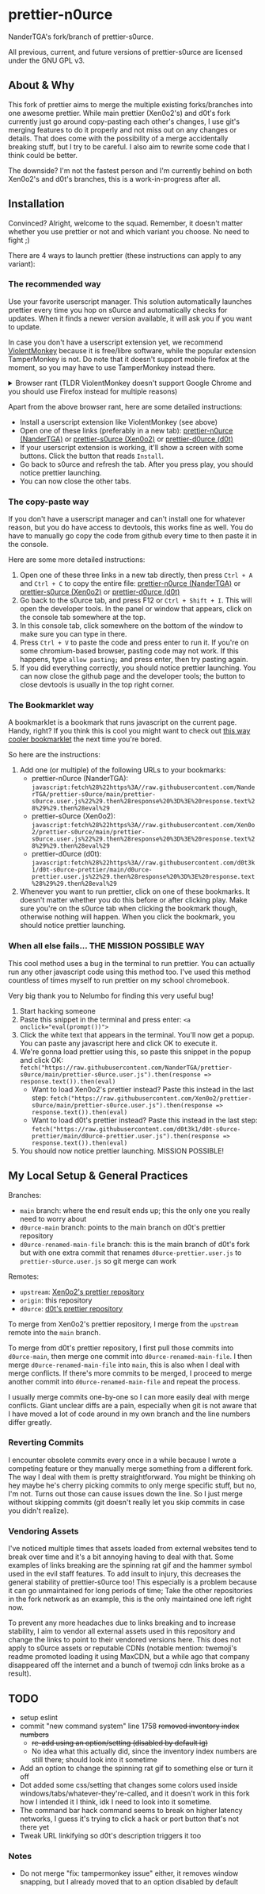 # prettier-n0urce

NanderTGA's fork/branch of prettier-s0urce.

All previous, current, and future versions of prettier-s0urce are licensed under the GNU GPL v3.

## About & Why

This fork of prettier aims to merge the multiple existing forks/branches into one awesome prettier.
While main prettier (Xen0o2's) and d0t's fork currently just go around copy-pasting each other's changes,
I use git's merging features to do it properly and not miss out on any changes or details.
That does come with the possibility of a merge accidentally breaking stuff, but I try to be careful.
I also aim to rewrite some code that I think could be better.

The downside? I'm not the fastest person and I'm currently behind on both Xen0o2's and d0t's branches, this is a work-in-progress after all.

## Installation

Convinced? Alright, welcome to the squad.
Remember, it doesn't matter whether you use prettier or not and which variant you choose. No need to fight ;)

There are 4 ways to launch prettier (these instructions can apply to any variant):

### The recommended way

Use your favorite userscript manager. This solution automatically launches prettier every time you hop on s0urce and automatically checks for updates. When it finds a newer version available, it will ask you if you want to update.

In case you don't have a userscript extension yet, we recommend [ViolentMonkey](https://violentmonkey.github.io/) because it is free/libre software, while the popular extension TamperMonkey is not. Do note that it doesn't support mobile firefox at the moment, so you may have to use TamperMonkey instead there.

<details>

<summary>Browser rant (TLDR ViolentMonkey doesn't support Google Chrome and you should use Firefox instead for multiple reasons)</summary>

Do note that ViolentMonkey does not support Google Chrome, but you shouldn't be using that hot piece of garbage browser anyway. It does not support extensions on the mobile version, Google sabotaged ad/content blockers like uBlock Origin with the creation of ManifestV3 and they [do not care about protecting your privacy](https://privacytests.org).
Instead, you should use a less sketchy browser like [Mozilla Firefox](https://firefox.com), which has support for some extensions on mobile and seems to care more about protecting your privacy. Mozilla is not perfect either though, so there are forks like [Librewolf](https://librewolf.net) and [IronFox](https://ironfoxoss.org) that aim to further improve upon their work.

I should probably also mention that other chromium-based browsers are usually less sketchy and some of them do feature support for extensions on mobile,
and others like [Cromite](https://cromite.org) feature ad blocking and privacy improvements. I recommend Firefox and its forks mainly because of Google's monopoly on the browser market with chromium and the fact that they abused this monopoly by pushing ManifestV3.

</details>

Apart from the above browser rant, here are some detailed instructions:

- Install a userscript extension like ViolentMonkey (see above)
- Open one of these links (preferably in a new tab): [prettier-n0urce (NanderTGA)](https://raw.githubusercontent.com/NanderTGA/prettier-s0urce/main/prettier-s0urce.user.js) or [prettier-s0urce (Xen0o2)](https://raw.githubusercontent.com/Xen0o2/prettier-s0urce/main/prettier-s0urce.user.js) or [prettier-d0urce (d0t)](https://raw.githubusercontent.com/d0t3k1/d0t-s0urce-prettier/main/d0urce-prettier.user.js)
- If your userscript extension is working, it'll show a screen with some buttons. Click the button that reads `Install`.
- Go back to s0urce and refresh the tab. After you press play, you should notice prettier launching.
- You can now close the other tabs.

### The copy-paste way

If you don't have a userscript manager and can't install one for whatever reason, but you do have access to devtools, this works fine as well. You do have to manually go copy the code from github every time to then paste it in the console.

Here are some more detailed instructions:

1. Open one of these three links in a new tab directly, then press `Ctrl + A` and `Ctrl + C` to copy the entire file: [prettier-n0urce (NanderTGA)](https://raw.githubusercontent.com/NanderTGA/prettier-s0urce/main/prettier-s0urce.user.js) or [prettier-s0urce (Xen0o2)](https://raw.githubusercontent.com/Xen0o2/prettier-s0urce/main/prettier-s0urce.user.js) or [prettier-d0urce (d0t)](https://raw.githubusercontent.com/d0t3k1/d0t-s0urce-prettier/main/d0urce-prettier.user.js)
2. Go back to the s0urce tab, and press F12 or `Ctrl + Shift + I`. This will open the developer tools. In the panel or window that appears, click on the console tab somewhere at the top.
3. In this console tab, click somewhere on the bottom of the window to make sure you can type in there.
4. Press `Ctrl + V` to paste the code and press enter to run it. If you're on some chromium-based browser, pasting code may not work. If this happens, type `allow pasting;` and press enter, then try pasting again.
5. If you did everything correctly, you should notice prettier launching. You can now close the github page and the developer tools; the button to close devtools is usually in the top right corner.

### The Bookmarklet way

A bookmarklet is a bookmark that runs javascript on the current page. Handy, right?
If you think this is cool you might want to check out [this way cooler bookmarklet](https://kickassapp.com) the next time you're bored.

So here are the instructions:

1. Add one (or multiple) of the following URLs to your bookmarks:
    - prettier-n0urce (NanderTGA): `javascript:fetch%28%22https%3A//raw.githubusercontent.com/NanderTGA/prettier-s0urce/main/prettier-s0urce.user.js%22%29.then%28response%20%3D%3E%20response.text%28%29%29.then%28eval%29`
    - prettier-s0urce (Xen0o2): `javascript:fetch%28%22https%3A//raw.githubusercontent.com/Xen0o2/prettier-s0urce/main/prettier-s0urce.user.js%22%29.then%28response%20%3D%3E%20response.text%28%29%29.then%28eval%29`
    - prettier-d0urce (d0t): `javascript:fetch%28%22https%3A//raw.githubusercontent.com/d0t3k1/d0t-s0urce-prettier/main/d0urce-prettier.user.js%22%29.then%28response%20%3D%3E%20response.text%28%29%29.then%28eval%29`
2. Whenever you want to run prettier, click on one of these bookmarks. It doesn't matter whether you do this before or after clicking play. Make sure you're on the s0urce tab when clicking the bookmark though, otherwise nothing will happen. When you click the bookmark, you should notice prettier launching.

### When all else fails... THE MISSION POSSIBLE WAY

This cool method uses a bug in the terminal to run prettier.
You can actually run any other javascript code using this method too.
I've used this method countless of times myself to run prettier on my school chromebook.

Very big thank you to Nelumbo for finding this very useful bug!

1. Start hacking someone
2. Paste this snippet in the terminal and press enter: `<a onclick="eval(prompt())">`
3. Click the white text that appears in the terminal. You'll now get a popup. You can paste any javascript here and click OK to execute it.
4. We're gonna load prettier using this, so paste this snippet in the popup and click OK: `fetch("https://raw.githubusercontent.com/NanderTGA/prettier-s0urce/main/prettier-s0urce.user.js").then(response => response.text()).then(eval)`
    - Want to load Xen0o2's prettier instead? Paste this instead in the last step: `fetch("https://raw.githubusercontent.com/Xen0o2/prettier-s0urce/main/prettier-s0urce.user.js").then(response => response.text()).then(eval)`
    - Want to load d0t's prettier instead? Paste this instead in the last step: `fetch("https://raw.githubusercontent.com/d0t3k1/d0t-s0urce-prettier/main/d0urce-prettier.user.js").then(response => response.text()).then(eval)`
5. You should now notice prettier launching. MISSION POSSIBLE!

## My Local Setup & General Practices

Branches:

- `main` branch: where the end result ends up; this the only one you really need to worry about
- `d0urce-main` branch: points to the main branch on d0t's prettier repository
- `d0urce-renamed-main-file` branch: this is the main branch of d0t's fork but with one extra commit that renames `d0urce-prettier.user.js` to `prettier-s0urce.user.js` so git merge can work

Remotes:

- `upstream`: [Xen0o2's prettier repository](https://github.com/Xen0o2/prettier-s0urce)
- `origin`: this repository
- `d0urce`: [d0t's prettier repository](https://github.com/d0t3k1/d0t-s0urce-prettier)

To merge from Xen0o2's prettier repository, I merge from the `upstream` remote into the `main` branch.

To merge from d0t's prettier repository, I first pull those commits into `d0urce-main`, then merge one commit into `d0urce-renamed-main-file`.
I then merge `d0urce-renamed-main-file` into `main`, this is also when I deal with merge conflicts.
If there's more commits to be merged, I proceed to merge another commit into `d0urce-renamed-main-file` and repeat the process.

I usually merge commits one-by-one so I can more easily deal with merge conflicts.
Giant unclear diffs are a pain, especially when git is not aware that I have moved a lot of code around in my own branch and the line numbers differ greatly.

### Reverting Commits

I encounter obsolete commits every once in a while because I wrote a competing feature or they manually merge something from a different fork.
The way I deal with them is pretty straightforward.
You might be thinking oh hey maybe he's cherry picking commits to only merge specific stuff, but no, I'm not. Turns out those can cause issues down the line.
So I just merge without skipping commits (git doesn't really let you skip commits in case you didn't realize).

### Vendoring Assets

I've noticed multiple times that assets loaded from external websites tend to break over time and it's a bit annoying having to deal with that.
Some examples of links breaking are the spinning rat gif and the hammer symbol used in the evil staff features.
To add insult to injury, this decreases the general stability of prettier-s0urce too!
This especially is a problem because it can go unmaintained for long periods of time;
Take the other repositories in the fork network as an example, this is the only maintained one left right now.

To prevent any more headaches due to links breaking and to increase stability,
I aim to vendor all external assets used in this repository and change the links to point to their vendored versions here.
This does not apply to s0urce assets or reputable CDNs (notable mention: twemoji's readme promoted loading it using MaxCDN, but a while ago that company disappeared off the internet and a bunch of twemoji cdn links broke as a result).

## TODO

- setup eslint
- commit "new command system" line 1758 ~~removed inventory index numbers~~
  - ~~re-add using an option/setting (disabled by default ig)~~
  - No idea what this actually did, since the inventory index numbers are still there; should look into it sometime
- Add an option to change the spinning rat gif to something else or turn it off
- Dot added some css/setting that changes some colors used inside windows/tabs/whatever-they're-called, and it doesn't work in this fork how I intended it I think, idk I need to look into it sometime.
- The command bar hack command seems to break on higher latency networks, I guess it's trying to click a hack or port button that's not there yet
- Tweak URL linkifying so d0t's description triggers it too

### Notes

- Do not merge "fix: tampermonkey issue" either, it removes window snapping, but I already moved that to an option disabled by default
